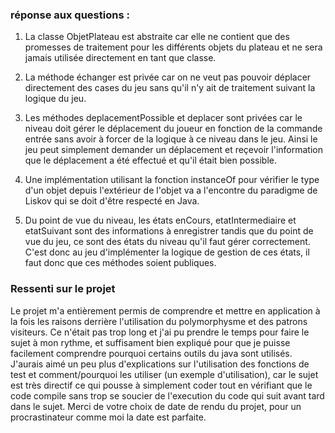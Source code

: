 ### réponse aux questions :

1. La classe ObjetPlateau est abstraite car elle ne contient que des promesses de traitement pour les différents objets du plateau et ne sera jamais utilisée directement en tant que classe.

2. La méthode échanger est privée car on ne veut pas pouvoir déplacer directement des cases du jeu sans qu'il n'y ait de traitement suivant la logique du jeu.

3. Les méthodes deplacementPossible et deplacer sont privées car le niveau doit gérer le déplacement du joueur en fonction de la commande entrée sans avoir à forcer de la logique à ce niveau dans le jeu. Ainsi le jeu peut simplement demander un déplacement et reçevoir l'information que le déplacement a été effectué et qu'il était bien possible.

4. Une implémentation utilisant la fonction instanceOf pour vérifier le type d'un objet depuis l'extérieur de l'objet va a l'encontre du paradigme de Liskov qui se doit d'être respecté en Java.

5. Du point de vue du niveau, les états enCours, etatIntermediaire et etatSuivant sont des informations à enregistrer tandis que du point de vue du jeu, ce sont des états du niveau qu'il faut gérer correctement. C'est donc au jeu d'implémenter la logique de gestion de ces états, il faut donc que ces méthodes soient publiques.


### Ressenti sur le projet

Le projet m'a entièrement permis de comprendre et mettre en application à la fois les raisons derrière l'utilisation du polymorphysme et des patrons visiteurs.
Ce n'était pas trop long et j'ai pu prendre le temps pour faire le sujet à mon rythme, et suffisament bien expliqué pour que je puisse facilement comprendre pourquoi certains outils du java sont utilisés.
J'aurais aimé un peu plus d'explications sur l'utilisation des fonctions de test et comment/pourquoi les utiliser (un exemple d'utilisation), car le sujet est très directif ce qui pousse à simplement coder tout en vérifiant que le code compile sans trop se soucier de l'execution du code qui suit avant tard dans le sujet.
Merci de votre choix de date de rendu du projet, pour un procrastinateur comme moi la date est parfaite.